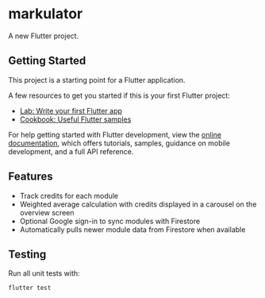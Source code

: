 # markulator

A new Flutter project.

## Getting Started

This project is a starting point for a Flutter application.

A few resources to get you started if this is your first Flutter project:

- [Lab: Write your first Flutter app](https://docs.flutter.dev/get-started/codelab)
- [Cookbook: Useful Flutter samples](https://docs.flutter.dev/cookbook)

For help getting started with Flutter development, view the
[online documentation](https://docs.flutter.dev/), which offers tutorials,
samples, guidance on mobile development, and a full API reference.

## Features
- Track credits for each module
- Weighted average calculation with credits displayed in a carousel on the overview screen
- Optional Google sign-in to sync modules with Firestore
- Automatically pulls newer module data from Firestore when available

## Testing

Run all unit tests with:

```bash
flutter test
```
